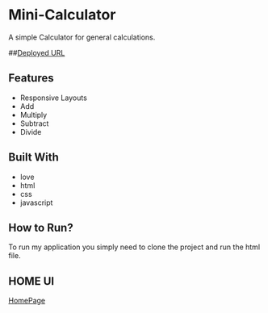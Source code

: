 # Mini-Calculator

A simple Calculator for general calculations.
<br />

##[Deployed URL](https://casio-light.netlify.app/)

## Features

- Responsive Layouts
- Add
- Multiply
- Subtract
- Divide

## Built With

- love
- html
- css
- javascript

## How to Run?

To run my application you simply need to clone the project and run the html file.

## HOME UI

[HomePage](https://github.com/SunilHooda/Mini-Calculator/blob/main/Images/ProjectPic.png)
